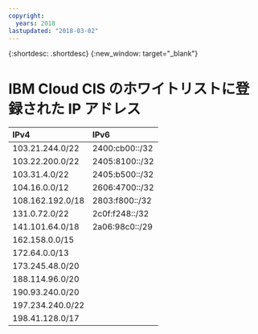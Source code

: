 ```yaml
---
copyright:
  years: 2018
lastupdated: "2018-03-02"
---
```


{:shortdesc: .shortdesc}
{:new_window: target="_blank"}

# IBM Cloud CIS のホワイトリストに登録された IP アドレス


|IPv4|IPv6|
|:-------------|:-------------|
|103.21.244.0/22 |2400:cb00::/32
| 103.22.200.0/22 |2405:8100::/32
| 103.31.4.0/22|2405:b500::/32
|104.16.0.0/12  |2606:4700::/32
| 108.162.192.0/18|2803:f800::/32
| 131.0.72.0/22|2c0f:f248::/32
|141.101.64.0/18|2a06:98c0::/29
| 162.158.0.0/15  |
| 172.64.0.0/13|
|173.245.48.0/20|
| 188.114.96.0/20 |
| 190.93.240.0/20|
|197.234.240.0/22|
| 198.41.128.0/17|
